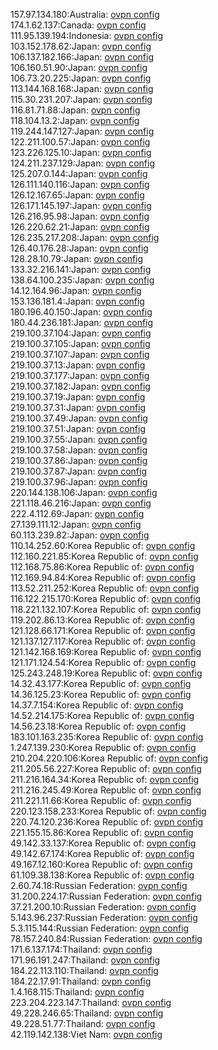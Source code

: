 157.97.134.180:Australia: [ovpn config](vpn/157_97_134_180.ovpn)  
174.1.62.137:Canada: [ovpn config](vpn/174_1_62_137.ovpn)  
111.95.139.194:Indonesia: [ovpn config](vpn/111_95_139_194.ovpn)  
103.152.178.62:Japan: [ovpn config](vpn/103_152_178_62.ovpn)  
106.137.182.166:Japan: [ovpn config](vpn/106_137_182_166.ovpn)  
106.160.51.90:Japan: [ovpn config](vpn/106_160_51_90.ovpn)  
106.73.20.225:Japan: [ovpn config](vpn/106_73_20_225.ovpn)  
113.144.168.168:Japan: [ovpn config](vpn/113_144_168_168.ovpn)  
115.30.231.207:Japan: [ovpn config](vpn/115_30_231_207.ovpn)  
116.81.71.88:Japan: [ovpn config](vpn/116_81_71_88.ovpn)  
118.104.13.2:Japan: [ovpn config](vpn/118_104_13_2.ovpn)  
119.244.147.127:Japan: [ovpn config](vpn/119_244_147_127.ovpn)  
122.211.100.57:Japan: [ovpn config](vpn/122_211_100_57.ovpn)  
123.226.125.10:Japan: [ovpn config](vpn/123_226_125_10.ovpn)  
124.211.237.129:Japan: [ovpn config](vpn/124_211_237_129.ovpn)  
125.207.0.144:Japan: [ovpn config](vpn/125_207_0_144.ovpn)  
126.111.140.116:Japan: [ovpn config](vpn/126_111_140_116.ovpn)  
126.12.167.65:Japan: [ovpn config](vpn/126_12_167_65.ovpn)  
126.171.145.197:Japan: [ovpn config](vpn/126_171_145_197.ovpn)  
126.216.95.98:Japan: [ovpn config](vpn/126_216_95_98.ovpn)  
126.220.62.21:Japan: [ovpn config](vpn/126_220_62_21.ovpn)  
126.235.217.208:Japan: [ovpn config](vpn/126_235_217_208.ovpn)  
126.40.176.28:Japan: [ovpn config](vpn/126_40_176_28.ovpn)  
128.28.10.79:Japan: [ovpn config](vpn/128_28_10_79.ovpn)  
133.32.216.141:Japan: [ovpn config](vpn/133_32_216_141.ovpn)  
138.64.100.235:Japan: [ovpn config](vpn/138_64_100_235.ovpn)  
14.12.164.96:Japan: [ovpn config](vpn/14_12_164_96.ovpn)  
153.136.181.4:Japan: [ovpn config](vpn/153_136_181_4.ovpn)  
180.196.40.150:Japan: [ovpn config](vpn/180_196_40_150.ovpn)  
180.44.236.181:Japan: [ovpn config](vpn/180_44_236_181.ovpn)  
219.100.37.104:Japan: [ovpn config](vpn/219_100_37_104.ovpn)  
219.100.37.105:Japan: [ovpn config](vpn/219_100_37_105.ovpn)  
219.100.37.107:Japan: [ovpn config](vpn/219_100_37_107.ovpn)  
219.100.37.13:Japan: [ovpn config](vpn/219_100_37_13.ovpn)  
219.100.37.177:Japan: [ovpn config](vpn/219_100_37_177.ovpn)  
219.100.37.182:Japan: [ovpn config](vpn/219_100_37_182.ovpn)  
219.100.37.19:Japan: [ovpn config](vpn/219_100_37_19.ovpn)  
219.100.37.31:Japan: [ovpn config](vpn/219_100_37_31.ovpn)  
219.100.37.49:Japan: [ovpn config](vpn/219_100_37_49.ovpn)  
219.100.37.51:Japan: [ovpn config](vpn/219_100_37_51.ovpn)  
219.100.37.55:Japan: [ovpn config](vpn/219_100_37_55.ovpn)  
219.100.37.58:Japan: [ovpn config](vpn/219_100_37_58.ovpn)  
219.100.37.86:Japan: [ovpn config](vpn/219_100_37_86.ovpn)  
219.100.37.87:Japan: [ovpn config](vpn/219_100_37_87.ovpn)  
219.100.37.96:Japan: [ovpn config](vpn/219_100_37_96.ovpn)  
220.144.138.106:Japan: [ovpn config](vpn/220_144_138_106.ovpn)  
221.118.46.216:Japan: [ovpn config](vpn/221_118_46_216.ovpn)  
222.4.112.69:Japan: [ovpn config](vpn/222_4_112_69.ovpn)  
27.139.111.12:Japan: [ovpn config](vpn/27_139_111_12.ovpn)  
60.113.239.82:Japan: [ovpn config](vpn/60_113_239_82.ovpn)  
110.14.252.60:Korea Republic of: [ovpn config](vpn/110_14_252_60.ovpn)  
112.160.221.85:Korea Republic of: [ovpn config](vpn/112_160_221_85.ovpn)  
112.168.75.86:Korea Republic of: [ovpn config](vpn/112_168_75_86.ovpn)  
112.169.94.84:Korea Republic of: [ovpn config](vpn/112_169_94_84.ovpn)  
113.52.211.252:Korea Republic of: [ovpn config](vpn/113_52_211_252.ovpn)  
116.122.215.170:Korea Republic of: [ovpn config](vpn/116_122_215_170.ovpn)  
118.221.132.107:Korea Republic of: [ovpn config](vpn/118_221_132_107.ovpn)  
119.202.86.13:Korea Republic of: [ovpn config](vpn/119_202_86_13.ovpn)  
121.128.66.171:Korea Republic of: [ovpn config](vpn/121_128_66_171.ovpn)  
121.137.127.117:Korea Republic of: [ovpn config](vpn/121_137_127_117.ovpn)  
121.142.168.169:Korea Republic of: [ovpn config](vpn/121_142_168_169.ovpn)  
121.171.124.54:Korea Republic of: [ovpn config](vpn/121_171_124_54.ovpn)  
125.243.248.19:Korea Republic of: [ovpn config](vpn/125_243_248_19.ovpn)  
14.32.43.177:Korea Republic of: [ovpn config](vpn/14_32_43_177.ovpn)  
14.36.125.23:Korea Republic of: [ovpn config](vpn/14_36_125_23.ovpn)  
14.37.7.154:Korea Republic of: [ovpn config](vpn/14_37_7_154.ovpn)  
14.52.214.175:Korea Republic of: [ovpn config](vpn/14_52_214_175.ovpn)  
14.56.23.18:Korea Republic of: [ovpn config](vpn/14_56_23_18.ovpn)  
183.101.163.235:Korea Republic of: [ovpn config](vpn/183_101_163_235.ovpn)  
1.247.139.230:Korea Republic of: [ovpn config](vpn/1_247_139_230.ovpn)  
210.204.220.106:Korea Republic of: [ovpn config](vpn/210_204_220_106.ovpn)  
211.205.56.227:Korea Republic of: [ovpn config](vpn/211_205_56_227.ovpn)  
211.216.164.34:Korea Republic of: [ovpn config](vpn/211_216_164_34.ovpn)  
211.216.245.49:Korea Republic of: [ovpn config](vpn/211_216_245_49.ovpn)  
211.221.11.66:Korea Republic of: [ovpn config](vpn/211_221_11_66.ovpn)  
220.123.158.233:Korea Republic of: [ovpn config](vpn/220_123_158_233.ovpn)  
220.74.120.236:Korea Republic of: [ovpn config](vpn/220_74_120_236.ovpn)  
221.155.15.86:Korea Republic of: [ovpn config](vpn/221_155_15_86.ovpn)  
49.142.33.137:Korea Republic of: [ovpn config](vpn/49_142_33_137.ovpn)  
49.142.67.174:Korea Republic of: [ovpn config](vpn/49_142_67_174.ovpn)  
49.167.12.160:Korea Republic of: [ovpn config](vpn/49_167_12_160.ovpn)  
61.109.38.138:Korea Republic of: [ovpn config](vpn/61_109_38_138.ovpn)  
2.60.74.18:Russian Federation: [ovpn config](vpn/2_60_74_18.ovpn)  
31.200.224.17:Russian Federation: [ovpn config](vpn/31_200_224_17.ovpn)  
37.21.200.10:Russian Federation: [ovpn config](vpn/37_21_200_10.ovpn)  
5.143.96.237:Russian Federation: [ovpn config](vpn/5_143_96_237.ovpn)  
5.3.115.144:Russian Federation: [ovpn config](vpn/5_3_115_144.ovpn)  
78.157.240.84:Russian Federation: [ovpn config](vpn/78_157_240_84.ovpn)  
171.6.137.174:Thailand: [ovpn config](vpn/171_6_137_174.ovpn)  
171.96.191.247:Thailand: [ovpn config](vpn/171_96_191_247.ovpn)  
184.22.113.110:Thailand: [ovpn config](vpn/184_22_113_110.ovpn)  
184.22.17.91:Thailand: [ovpn config](vpn/184_22_17_91.ovpn)  
1.4.168.115:Thailand: [ovpn config](vpn/1_4_168_115.ovpn)  
223.204.223.147:Thailand: [ovpn config](vpn/223_204_223_147.ovpn)  
49.228.246.65:Thailand: [ovpn config](vpn/49_228_246_65.ovpn)  
49.228.51.77:Thailand: [ovpn config](vpn/49_228_51_77.ovpn)  
42.119.142.138:Viet Nam: [ovpn config](vpn/42_119_142_138.ovpn)  
